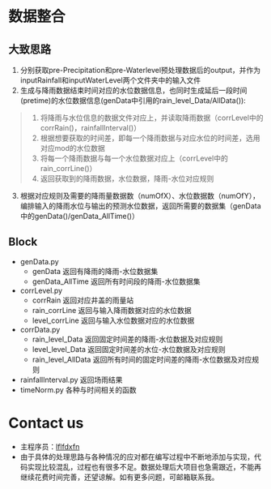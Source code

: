 # 数据整合 #
## 大致思路 ##
1. 分别获取pre-Precipitation和pre-Waterlevel预处理数据后的output，并作为inputRainfall和inputWaterLevel两个文件夹中的输入文件
2. 生成与降雨数据结束时间对应的水位数据信息，也同时生成延后一段时间(pretime)的水位数据信息(genData中引用的rain_level_Data/AllData()):
> 1. 将降雨与水位信息的数据文件对应上，并读取降雨数据（corrLevel中的corrRain()，rainfallInterval()）
> 2. 根据想要获取的时间差，即每一个降雨数据与对应水位的时间差，选用对应mod的水位数据
> 3. 将每一个降雨数据与每一个水位数据对应上（corrLevel中的rain_corrLine()）
> 4. 返回获取到的降雨数据，水位数据，降雨-水位对应规则
3. 根据对应规则及需要的降雨量数据数（numOfX）、水位数据数（numOfY），编排输入的降雨水位与输出的预测水位数据，返回所需要的数据集（genData中的genData()/genData_AllTime()）

## Block ##
* genData.py
  * genData 返回有降雨的降雨-水位数据集
  * genData_AllTime 返回所有时间段的降雨-水位数据集
* corrLevel.py
  * corrRain 返回对应井盖的雨量站
  * rain_corrLine 返回与输入降雨数据对应的水位数据
  * level_corrLine 返回与输入水位数据对应的水位数据
* corrData.py
  * rain_level_Data 返回固定时间差的降雨-水位数据及对应规则
  * level_level_Data 返回固定时间差的水位-水位数据及对应规则
  * rain_level_AllData 返回所有时间的固定时间差的降雨-水位数据及对应规则
* rainfallInterval.py 返回场雨结果
* timeNorm.py 各种与时间相关的函数

# Contact us
* 主程序员：[lflfdxfn](caoz@mail.sustc.edu.cn)
* 由于具体的处理思路与各种情况的应对都在编写过程中不断地添加与实现，代码实现比较混乱，过程也有很多不足。数据处理后大项目也急需跟近，不能再继续花费时间完善，还望谅解。如有更多问题，可邮箱联系我。